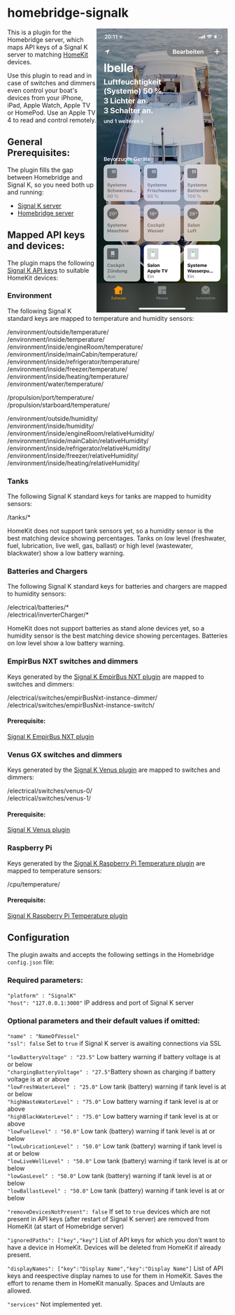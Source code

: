 # homebridge-signalk
<img src="demodata/signalk-homekit.png" align="right" alt="Signak K in Home App">

This is a plugin for the Homebridge server, which maps API keys of a Signal K server to matching [HomeKit](https://www.apple.com/ios/home/) devices.

Use this plugin to read and in case of switches and dimmers even control your boat's devices from your iPhone, iPad, Apple Watch, Apple TV or HomePod. Use an Apple TV 4 to read and control remotely.

## General Prerequisites:
The plugin fills the gap between Homebridge and Signal K, so you need both up and running:
- [Signal K server](https://www.npmjs.com/package/signalk-server)
- [Homebridge server](https://www.npmjs.com/package/homebridge)


## Mapped API keys and devices:
The plugin maps the following [Signal K API keys](http://signalk.org/specification/1.0.0/doc/vesselsBranch.html) to suitable HomeKit devices:

### Environment
The following Signal K standard keys are mapped to temperature and humidity sensors:

/environment/outside/temperature/  
/environment/inside/temperature/  
/environment/inside/engineRoom/temperature/  
/environment/inside/mainCabin/temperature/  
/environment/inside/refrigerator/temperature/  
/environment/inside/freezer/temperature/  
/environment/inside/heating/temperature/  
/environment/water/temperature/  

/propulsion/port/temperature/  
/propulsion/starboard/temperature/  

/environment/outside/humidity/  
/environment/inside/humidity/  
/environment/inside/engineRoom/relativeHumidity/  
/environment/inside/mainCabin/relativeHumidity/  
/environment/inside/refrigerator/relativeHumidity/  
/environment/inside/freezer/relativeHumidity/  
/environment/inside/heating/relativeHumidity/  

### Tanks
The following Signal K standard keys for tanks are mapped to humidity sensors:

/tanks/*  

HomeKit does not support tank sensors yet, so a humidity sensor is the best matching device showing percentages. Tanks on low level (freshwater, fuel, lubrication, live well, gas, ballast) or high level (wastewater, blackwater) show a low battery warning.


### Batteries and Chargers
The following Signal K standard keys for batteries and chargers are mapped to humidity sensors:

/electrical/batteries/*  
/electrical/inverterCharger/*  

HomeKit does not support batteries as stand alone devices yet, so a humidity sensor is the best matching device showing percentages. Batteries on low level show a low battery warning.


### EmpirBus NXT switches and dimmers
Keys generated by the [Signal K EmpirBus NXT plugin](https://www.npmjs.com/package/signalk-empirbusnxt-plugin) are mapped to switches and dimmers:

/electrical/switches/empirBusNxt-instance<id>-dimmer<id>/  
/electrical/switches/empirBusNxt-instance<id>-switch<id>/  

#### Prerequisite:
[Signal K EmpirBus NXT plugin](https://www.npmjs.com/package/signalk-empirbusnxt-plugin)


### Venus GX switches and dimmers
Keys generated by the [Signal K Venus plugin](https://www.npmjs.com/package/signalk-venus-plugin) are mapped to switches and dimmers:

/electrical/switches/venus-0/  
/electrical/switches/venus-1/  

#### Prerequisite:
[Signal K Venus plugin](https://www.npmjs.com/package/signalk-venus-plugin)


### Raspberry Pi
Keys generated by the [Signal K Raspberry Pi Temperature plugin](https://www.npmjs.com/package/signalk-raspberry-pi-temperature) are mapped to temperature sensors:

/cpu/temperature/

#### Prerequisite:
[Signal K Raspberry Pi Temperature plugin](https://www.npmjs.com/package/signalk-raspberry-pi-temperature)


## Configuration
The plugin awaits and accepts the following settings in the Homebridge `config.json` file:

### Required parameters:
`"platform" : "SignalK"`  
`"host": "127.0.0.1:3000"` IP address and port of Signal K server  

### Optional parameters and their default values if omitted:
`"name" : "NameOfVessel"`  
`"ssl": false` Set to `true` if Signal K server is awaiting connections via SSL  

`"lowBatteryVoltage" : "23.5"` Low battery warning if battery voltage is at or below  
`"chargingBatteryVoltage" : "27.5"`Battery shown as charging if battery voltage is at or above  
`"lowFreshWaterLevel" : "25.0"` Low tank (battery) warning if tank level is at or below  
`"highWasteWaterLevel" : "75.0"` Low battery warning if tank level is at or above  
`"highBlackWaterLevel" : "75.0"` Low battery warning if tank level is at or above  
`"lowFuelLevel" : "50.0"` Low tank (battery) warning if tank level is at or below  
`"lowLubricationLevel" : "50.0"` Low tank (battery) warning if tank level is at or below  
`"lowLiveWellLevel" : "50.0"` Low tank (battery) warning if tank level is at or below  
`"lowGasLevel" : "50.0"` Low tank (battery) warning if tank level is at or below  
`"lowBallastLevel" : "50.0"` Low tank (battery) warning if tank level is at or below  

`"removeDevicesNotPresent": false` If set to `true` devices which are not present in API keys (after restart of Signal K server) are removed from HomeKit (at start of Homebridge server)

`"ignoredPaths": ["key","key"]` List of API keys for which you don't want to have a device in HomeKit. Devices will be deleted from HomeKit if already present.  

`"displayNames": ["key":"Display Name","key":"Display Name"]` List of API keys and reespective display names to use for them in HomeKit. Saves the effort to rename them in HomeKit manually. Spaces and Umlauts are allowed.  

`"services"` Not implemented yet.  
